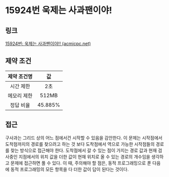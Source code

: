 # 15924번 욱제는 사과팬이야!

## 링크

[15924번: 욱제는 사과팬이야!! (acmicpc.net)](https://www.acmicpc.net/problem/15924)

## 제약 조건

| 제약 조건명 |   값    |
| :---------: | :-----: |
|  시간 제한  |   2초   |
| 메모리 제한 |  512MB  |
|  정답 비율  | 45.885% |

## 접근

구사과는 그리드 상의 어느 점에서건 시작할 수 있음을 감안한다. 이 문제는 시작점에서 도착점까지의 경로를 찾으려고 하는 것 보다 도착점에서 역으로 가능한 시작점들의 경로를 찾는 방식으로 접근해야 한다. 도착점에서 갈 수 있는 점이 가지는 경로 값과 현재 검사중인 지점에서의 위치 값을 더한 값이 현재 위치로 올 수 있는 경로의 개수임을 생각하고 문제에 접근하면 풀 수 있다. 이 때, 주의해야 할 점은, 동적 프로그래밍으로 푼 다음에 동적 프로그래밍의 모든 항목을 다 더한 값이 답이 된다는 것이다.
